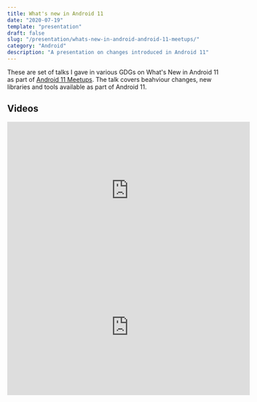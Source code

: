 ```yaml
---
title: What's new in Android 11
date: "2020-07-19"
template: "presentation"
draft: false
slug: "/presentation/whats-new-in-android-android-11-meetups/"
category: "Android"
description: "A presentation on changes introduced in Android 11"
---
```


These are set of talks I gave in various GDGs on What's New in Android 11 as part of [Android 11 Meetups](https://developer.android.com/android11/meetups). The talk covers beahviour changes, new libraries and tools available as part of Android 11.
## Videos
<iframe width="560" height="315" src="https://www.youtube.com/embed/0qXO9No3khg" frameborder="0" allow="accelerometer; autoplay; encrypted-media; gyroscope; picture-in-picture" allowfullscreen></iframe>

<iframe width="560" height="315" src="https://www.youtube.com/embed/Xi7HngNePNo" frameborder="0" allow="accelerometer; autoplay; encrypted-media; gyroscope; picture-in-picture" allowfullscreen></iframe>